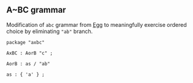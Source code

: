 ## A~BC grammar
Modification of `abc` grammar from [Egg](https://github.com/bruceiv/egg/blob/deriv/grammars/abc.egg) to meaningfully exercise ordered choice by eliminating `"ab"` branch.

```
package "axbc"

AxBC : AorB "c" ;

AorB : as / "ab"

as : { 'a' } ;
```

